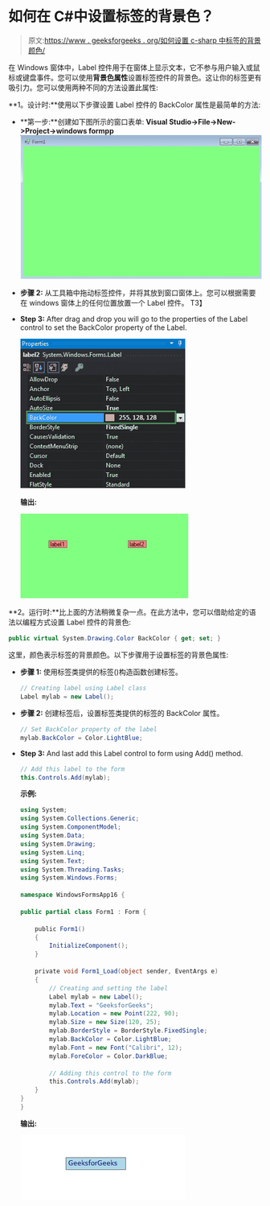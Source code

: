 # 如何在 C#中设置标签的背景色？

> 原文:[https://www . geeksforgeeks . org/如何设置 c-sharp 中标签的背景颜色/](https://www.geeksforgeeks.org/how-to-set-the-background-color-of-the-label-in-c-sharp/)

在 Windows 窗体中，Label 控件用于在窗体上显示文本，它不参与用户输入或鼠标或键盘事件。您可以使用**背景色属性**设置标签控件的背景色。这让你的标签更有吸引力。您可以使用两种不同的方法设置此属性:

**1。设计时:**使用以下步骤设置 Label 控件的 BackColor 属性是最简单的方法:

*   **第一步:**创建如下图所示的窗口表单:
    **Visual Studio->File->New->Project->windows formpp**
    ![](img/f1d477c51402b2df11d7ed28eee617fe.png)
*   **步骤 2:** 从工具箱中拖动标签控件，并将其放到窗口窗体上。您可以根据需要在 windows 窗体上的任何位置放置一个 Label 控件。
    T3】
*   **Step 3:** After drag and drop you will go to the properties of the Label control to set the BackColor property of the Label.

    ![](img/aa3df4f533f0deffd8ab04ff2c4eb071.png)

    **输出:**

    ![](img/f715c054e646b5294203d03248bd630d.png)

**2。运行时:**比上面的方法稍微复杂一点。在此方法中，您可以借助给定的语法以编程方式设置 Label 控件的背景色:

```cs
public virtual System.Drawing.Color BackColor { get; set; }
```

这里，颜色表示标签的背景颜色。以下步骤用于设置标签的背景色属性:

*   **步骤 1:** 使用标签类提供的标签()构造函数创建标签。

    ```cs
    // Creating label using Label class
    Label mylab = new Label();

    ```

*   **步骤 2:** 创建标签后，设置标签类提供的标签的 BackColor 属性。

    ```cs
    // Set BackColor property of the label
    mylab.BackColor = Color.LightBlue;

    ```

*   **Step 3:** And last add this Label control to form using Add() method.

    ```cs
    // Add this label to the form
    this.Controls.Add(mylab);

    ```

    **示例:**

    ```cs
    using System;
    using System.Collections.Generic;
    using System.ComponentModel;
    using System.Data;
    using System.Drawing;
    using System.Linq;
    using System.Text;
    using System.Threading.Tasks;
    using System.Windows.Forms;

    namespace WindowsFormsApp16 {

    public partial class Form1 : Form {

        public Form1()
        {
            InitializeComponent();
        }

        private void Form1_Load(object sender, EventArgs e)
        {
            // Creating and setting the label
            Label mylab = new Label();
            mylab.Text = "GeeksforGeeks";
            mylab.Location = new Point(222, 90);
            mylab.Size = new Size(120, 25);
            mylab.BorderStyle = BorderStyle.FixedSingle;
            mylab.BackColor = Color.LightBlue;
            mylab.Font = new Font("Calibri", 12);
            mylab.ForeColor = Color.DarkBlue;

            // Adding this control to the form
            this.Controls.Add(mylab);
        }
    }
    }
    ```

    **输出:**

    ![](img/41f6ef583670e07da45a137b19960f3c.png)